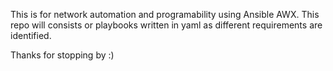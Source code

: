 This is for network automation and programability using Ansible AWX. 
This repo will consists or playbooks written in yaml as different requirements are identified.

Thanks for stopping by :)
